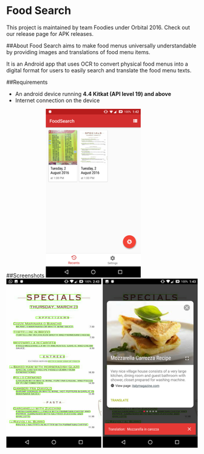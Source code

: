 # Food Search
This project is maintained by team Foodies under Orbital 2016. 
Check out our release page for APK releases.

##About
Food Search aims to make food menus universally understandable by providing images and translations of food menu items.

It is an Android app that uses OCR to convert physical food menus into a digital format for users to easily search and translate the food menu texts.

##Requirements
 - An android device running <b>4.4 Kitkat (API level 19) and above</b> 
 - Internet connection on the device
 
##Screenshots
<img src="/screenshots/Screenshot_20160802-134252.png" width="250">
<img src="/screenshots/Screenshot_20160802-144359.png" width="250">
<img src="/screenshots/Screenshot_20160802-134312.png" width="250">